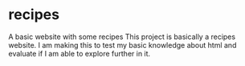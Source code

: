 # recipes
A basic website with some recipes
This project is basically a recipes website.
I am making this to test my basic knowledge about
html and evaluate if I am able to explore further in
it.

